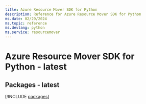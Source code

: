 ```yaml
---
title: Azure Resource Mover SDK for Python
description: Reference for Azure Resource Mover SDK for Python
ms.date: 02/29/2024
ms.topic: reference
ms.devlang: python
ms.service: resourcemover
---
```

# Azure Resource Mover SDK for Python - latest
## Packages - latest
[!INCLUDE [packages](resource-mover-index.md)]